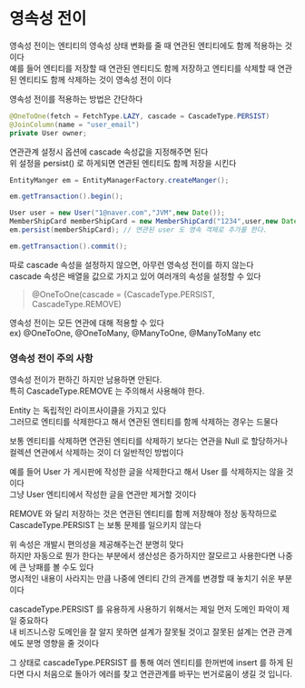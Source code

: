 # 영속성 전이
영속성 전이는 엔티티의 영속성 상태 변화를 줄 때 연관된 엔티티에도 함께 적용하는 것이다 <br>
예를 들어 엔티티를 저장할 때 연관된 엔티티도 함께 저장하고 엔티티를 삭제할 때 연관된 엔티티도 함께 삭제하는 것이 영속성 전이 이다 <br>

영속성 전이를 적용하는 방법은 간단하다
```java
@OneToOne(fetch = FetchType.LAZY, cascade = CascadeType.PERSIST)
@JoinColumn(name = "user_email")
private User owner;
```

연관관계 설정시 옵션에 cascade 속성값을 지정해주면 된다 <br>
위 설정을 persist() 로 하게되면 연관된 엔티티도 함께 저장을 시킨다 <br>

```java
EntityManger em = EntityManagerFactory.createManger();

em.getTransaction().begin();

User user = new User("1@naver.com","JVM",new Date());
MemberShipCard memberShipCard = new MemberShipCard("1234",user,new Date());
em.persist(memberShipCard); // 연관된 user 도 영속 객체로 추가를 한다.

em.getTransaction().commit();
```

따로 cascade 속성을 설정하지 않으면, 아무런 영속성 전이를 하지 않는다 <br>
cascade 속성은 배열을 값으로 가지고 있어 여러개의 속성을 설정할 수 있다 <br>
> @OneToOne(cascade = {CascadeType.PERSIST, CascadeType.REMOVE)

영속성 전이는 모든 연관에 대해 적용할 수 있다 <br>
ex) @OneToOne, @OneToMany, @ManyToOne, @ManyToMany etc <br>

### 영속성 전이 주의 사항
영속성 전이가 편하긴 하지만 남용하면 안된다. <br>
특히 CascadeType.REMOVE 는 주의해서 사용해야 한다.<br>

Entity 는 독립적인 라이프사이클을 가지고 있다 <br>
그러므로 엔티티를 삭제한다고 해서 연관된 엔티티를 함께 삭제하는 경우는 드물다 <br>

보통 엔티티를 삭제하면 연관된 엔티티를 삭제하기 보다는 연관을 Null 로 할당하거나 컬렉션 연관에서 삭제하는 것이 더 일반적인 방법이다 <br>

예를 들어 User 가 게시판에 작성한 글을 삭제한다고 해서 User 를 삭제하지는 않을 것이다 <br>
그냥 User 엔티티에서 작성한 글을 연관만 제거할 것이다 <br>

REMOVE 와 달리 저장하는 것은 연관된 엔티티를 함께 저장해야 정상 동작하므로 CascadeType.PERSIST 는 보통 문제를 일으키지 않는다 <br>

위 속성은 개발시 편의성을 제공해주는건 분명히 맞다 <br>
하지만 자동으로 뭔가 한다는 부분에서 생산성은 증가하지만 잘모르고 사용한다면 나중에 큰 낭패를 볼 수도 있다<br>
명시적인 내용이 사라지는 만큼 나중에 엔티티 간의 관계를 변경할 때 놓치기 쉬운 부분이다 <br>

cascadeType.PERSIST 를 유용하게 사용하기 위해서는 제일 먼저 도메인 파악이 제일 중요하다 <br>
내 비즈니스랑 도메인을 잘 알지 못하면 설계가 잘못될 것이고 잘못된 설계는 연관 관계에도 분명 영향을 줄 것이다 <br>

그 상태로 cascadeType.PERSIST 를 통해 여러 엔티티를 한꺼번에 insert 를 하게 된다면 다시 처음으로 돌아가 에러를 찾고 연관관계를 바꾸는 번거로움이 생길 것 입니다. 